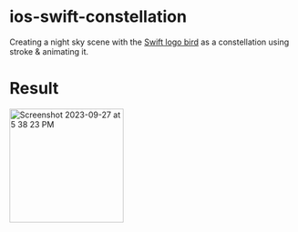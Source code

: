 # ios-swift-constellation
Creating a night sky scene with the [Swift logo bird](https://github.com/anupdsouza/ios-swift-logo-drawing) as a constellation using stroke & animating it.

# Result


<img width="200" alt="Screenshot 2023-09-27 at 5 38 23 PM" src="https://github.com/anupdsouza/ios-swift-constellation/assets/103429618/1a4ef421-b4b3-4ae8-994a-0de217375a55">
